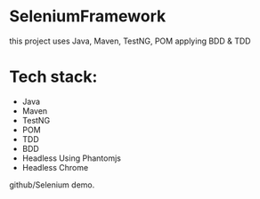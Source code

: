 # SeleniumFramework
this project uses Java, Maven, TestNG, POM
applying BDD & TDD

# Tech stack:
- Java
- Maven
- TestNG
- POM
- TDD
- BDD
- Headless Using Phantomjs
- Headless Chrome

github/Selenium demo.
